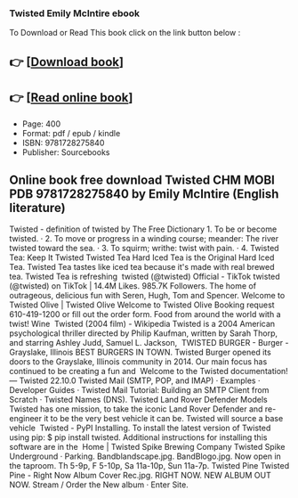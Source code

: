 ### Twisted Emily McIntire ebook

To Download or Read This book click on the link button below :

## 👉  [**[Download book](http://get-pdfs.com/download.php?group=book&from=github.com&id=659669&lnk=1064 "Download book")**]

## 👉  [**[Read online book](http://get-pdfs.com/download.php?group=book&from=github.com&id=659669&lnk=1064 "Read online book")**]


* Page: 400
* Format: pdf / epub / kindle
* ISBN: 9781728275840
* Publisher: Sourcebooks



## Online book free download Twisted CHM MOBI PDB 9781728275840 by Emily McIntire (English literature)



 Twisted - definition of twisted by The Free Dictionary 1. To be or become twisted. · 2. To move or progress in a winding course; meander: The river twisted toward the sea. · 3. To squirm; writhe: twist with pain. · 4.
 Twisted Tea: Keep It Twisted Twisted Tea Hard Iced Tea is the Original Hard Iced Tea. Twisted Tea tastes like iced tea because it&#039;s made with real brewed tea. Twisted Tea is refreshing 
 twisted (@twisted) Official - TikTok twisted (@twisted) on TikTok | 14.4M Likes. 985.7K Followers. The home of outrageous, delicious fun with Seren, Hugh, Tom and Spencer.
 Welcome to Twisted Olive | Twisted Olive Welcome to Twisted Olive Booking request 610-419-1200 or fill out the order form. Food from around the world with a twist! Wine 
 Twisted (2004 film) - Wikipedia Twisted is a 2004 American psychological thriller directed by Philip Kaufman, written by Sarah Thorp, and starring Ashley Judd, Samuel L. Jackson, 
 TWISTED BURGER - Burger - Grayslake, Illinois BEST BURGERS IN TOWN. Twisted Burger opened its doors to the Grayslake, Illinois community in 2014. Our main focus has continued to be creating a fun and 
 Welcome to the Twisted documentation! — Twisted 22.10.0 Twisted Mail (SMTP, POP, and IMAP) · Examples · Developer Guides · Twisted Mail Tutorial: Building an SMTP Client from Scratch · Twisted Names (DNS).
 Twisted Land Rover Defender Models Twisted has one mission, to take the iconic Land Rover Defender and re-engineer it to be the very best vehicle it can be. Twisted will source a base vehicle 
 Twisted - PyPI Installing. To install the latest version of Twisted using pip: $ pip install twisted. Additional instructions for installing this software are in the 
 Home | Twisted Spike Brewing Company Twisted Spike Underground · Parking. Bandblandscape.jpg. BandBlogo.jpg. Now open in the taproom. Th 5-9p, F 5-10p, Sa 11a-10p, Sun 11a-7p.
 Twisted Pine Twisted Pine - Right Now Album Cover Rec.jpg. RIGHT NOW. NEW ALBUM OUT NOW. Stream / Order the New album · Enter Site.





